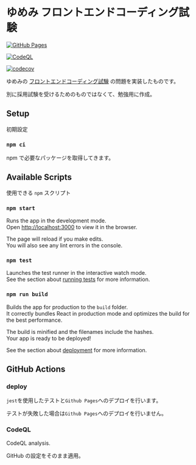 # ゆめみ フロントエンドコーディング試験

[![GitHub Pages](https://github.com/6uclz1/yumemi-coding-exam-app/actions/workflows/gh-pages.yml/badge.svg)](https://github.com/6uclz1/yumemi-coding-exam-app/actions/workflows/gh-pages.yml)

[![CodeQL](https://github.com/6uclz1/yumemi-coding-exam-app/actions/workflows/codeql-analysis.yml/badge.svg)](https://github.com/6uclz1/yumemi-coding-exam-app/actions/workflows/codeql-analysis.yml)

[![codecov](https://codecov.io/gh/6uclz1/yumemi-coding-exam-app/branch/master/graph/badge.svg?token=1JT6NRHLZF)](https://codecov.io/gh/6uclz1/yumemi-coding-exam-app)

ゆめみの [フロントエンドコーディング試験](https://notion.yumemi.co.jp/0e9ef27b55704d7882aab55cc86c999d) の問題を実装したものです。

別に採用試験を受けるためのものではなくて、勉強用に作成。

## Setup

初期設定

### `npm ci`

npm で必要なパッケージを取得してきます。

## Available Scripts

使用できる `npm` スクリプト

### `npm start`

Runs the app in the development mode.\
Open [http://localhost:3000](http://localhost:3000) to view it in the browser.

The page will reload if you make edits.\
You will also see any lint errors in the console.

### `npm test`

Launches the test runner in the interactive watch mode.\
See the section about [running tests](https://facebook.github.io/create-react-app/docs/running-tests) for more information.

### `npm run build`

Builds the app for production to the `build` folder.\
It correctly bundles React in production mode and optimizes the build for the best performance.

The build is minified and the filenames include the hashes.\
Your app is ready to be deployed!

See the section about [deployment](https://facebook.github.io/create-react-app/docs/deployment) for more information.

## GitHub Actions

### deploy

`jest`を使用したテストと`Github Pages`へのデプロイを行います。

テストが失敗した場合は`Github Pages`へのデプロイを行いません。

### CodeQL

CodeQL analysis.

GitHub の設定をそのまま適用。
